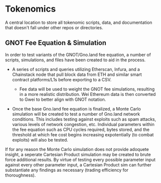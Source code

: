 # Tokenomics 
A central location to store all tokenomic scripts, data, and documentation that doesn't fall under other repos or directories. 

## GNOT Fee Equation & Simulation

In order to test variants of the GNOT/Gno.land fee equation, a number of scripts, simulations, and files have been created to aid in the process.

- A series of scripts and queries utilizing Etherscan, Infura, and a Chainstack node that pull block data from ETH and similar smart contract platforms/L1s before exporting to a CSV.
  - Fee data will be used to weight the GNOT fee simulations, resulting in a more realistic distribution. Wei Ethereum data is then converted to Gwei to better align with GNOT notation.
  
- Once the base Gno.land fee equation is finalized, a Monte Carlo simulation will be created to test a number of Gno.land network conditions. This includes testing against exploits such as spam attacks, various levels of network congestion, etc. Individual parameters within the fee equation such as CPU cycles required, bytes stored, and the threshold at which fee cost begins increasing expotentially (to combat exploits) will also be tested. 

If for any reason the Monte Carlo simulation does not provide adoquete insight, a seperate Cartesian Product simulation may be created to brute force additional results. By virtue of testing every possible parameter input against every other parameter input, a Cartesian Product sim can further substantiate any findings as necessary (trading efficiency for thoroughness). 
